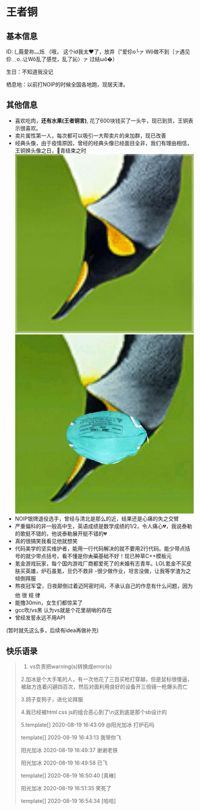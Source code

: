 # 王者铜
## 基本信息
ID: (_莪愛祢灬烁
（哦， 这个id我太❤️了，放弃｛”爱伱o╰ァ Wǒ做不到｛ァ遇见伱﹎o..让Wǒ乱了感觉，乱了訫〉ァ 过紶ωǒ�）

生日：不知道我没记

栖息地：以前打NOIP的时候全国各地跑，现居天津。

## 其他信息

- 喜欢吃肉，**还有水果(王者铜言)**, 花了600块钱买了一头牛，现已到货，王铜表示很喜欢。
- 卖片属性第一人，每次都可以吸引一大帮卖片的来加群，现已改善
- 经典头像，由于疫情原因，曾经的经典头像已经面目全非，我们有理由相信，王铜换头像之日，👴青结束之时
![ava_classic](cuking/1.jpg)
![ava_present](cuking/2.jpeg)
- NOIP银牌退役选手，曾经与清北是那么的近，结果还是心痛的失之交臂
- 严重偏科的非一般高中生，英语成绩是数学成绩的1/2，令人痛心💔，我说泰勒的歌挺不错的，他说泰勒展开挺不错的💔
- 真的很搞笑我看见他就想笑
- 代码美学的坚实维护者，能用一行代码解决的就不要用2行代码。能少带点括号的就少带点括号，看不懂是你~~太菜~~基础不好！现已种草C++模板元
- 氪金游戏玩家，每个国内游戏厂商都爱死了的未婚有志青年。LOL氪金不买皮肤买英雄，炉石虽氪，旦仍不救非
-很少做作业，坦言没做，让我等学渣为之倾倒拜服 
- 熬夜冠军🏆，日夜颠倒过着迈阿密时间，不承认自己的作息有什么问题，因为他 很 规 律
- 能撸30min，女生们都惊呆了
- gcc吹/vs黑 认为vs就是个花里胡哨的存在
- 曾经发誓永远不用API


(暂时就先这么多，后续有idea再做补充)

## 快乐语录

> 1. vs负责把warning(s)转换成error(s)
>
> 2.加冰是个大手笔的人，有一次他花了三百买枪打穿越，但是鼠标很傻逼，被敌方连着闪避四百次，然后对面利用良好的设备开三倍镜一枪爆头而亡
>
> 3.鸽子变狗子，进化论拜服
>
> 4.我已经被html css js的组合恶心到了\n这到底是那个sb设计的
>
> 5.template[] 2020-08-19 16:43:09
> @阳光加冰 打炉石吗
>
> template[] 2020-08-19 16:43:13
> 我带你飞
>
> 阳光加冰 2020-08-19 16:49:37
> 谢谢老铁
> 
> 阳光加冰 2020-08-19 16:49:58
> 已飞
> 
> template[] 2020-08-19 16:50:40
> [真棒]
> 
> 阳光加冰 2020-08-19 16:51:35
> 笑死了
> 
> template[] 2020-08-19 16:54:34
> [哈哈]
